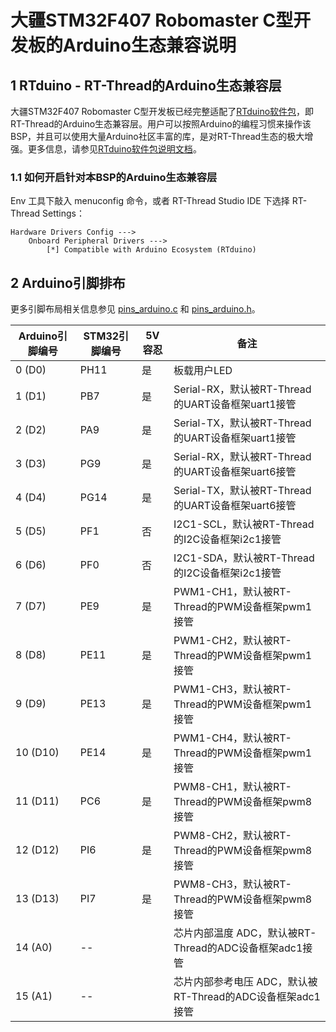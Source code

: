 # 大疆STM32F407 Robomaster C型开发板的Arduino生态兼容说明

## 1 RTduino - RT-Thread的Arduino生态兼容层

大疆STM32F407 Robomaster C型开发板已经完整适配了[RTduino软件包](https://github.com/RTduino/RTduino)，即RT-Thread的Arduino生态兼容层。用户可以按照Arduino的编程习惯来操作该BSP，并且可以使用大量Arduino社区丰富的库，是对RT-Thread生态的极大增强。更多信息，请参见[RTduino软件包说明文档](https://github.com/RTduino/RTduino)。

### 1.1 如何开启针对本BSP的Arduino生态兼容层

Env 工具下敲入 menuconfig 命令，或者 RT-Thread Studio IDE 下选择 RT-Thread Settings：

```Kconfig
Hardware Drivers Config --->
    Onboard Peripheral Drivers --->
        [*] Compatible with Arduino Ecosystem (RTduino)
```

## 2 Arduino引脚排布

更多引脚布局相关信息参见 [pins_arduino.c](pins_arduino.c) 和 [pins_arduino.h](pins_arduino.h)。

| Arduino引脚编号  | STM32引脚编号 | 5V容忍 | 备注  |
| ------------------- | --------- | ---- | ------------------------------------------------------------------------- |
| 0 (D0) | PH11 | 是 | 板载用户LED |
| 1 (D1) | PB7 | 是 | Serial-RX，默认被RT-Thread的UART设备框架uart1接管 |
| 2 (D2) | PA9 | 是 | Serial-TX，默认被RT-Thread的UART设备框架uart1接管 |
| 3 (D3) | PG9 | 是 | Serial-RX，默认被RT-Thread的UART设备框架uart6接管 |
| 4 (D4) | PG14 | 是 | Serial-TX，默认被RT-Thread的UART设备框架uart6接管 |
| 5 (D5) | PF1 | 否 | I2C1-SCL，默认被RT-Thread的I2C设备框架i2c1接管 |
| 6 (D6) | PF0 | 否 | I2C1-SDA，默认被RT-Thread的I2C设备框架i2c1接管 |
| 7 (D7) | PE9 | 是 | PWM1-CH1，默认被RT-Thread的PWM设备框架pwm1接管 |
| 8 (D8) | PE11 | 是 | PWM1-CH2，默认被RT-Thread的PWM设备框架pwm1接管 |
| 9 (D9) | PE13 | 是 | PWM1-CH3，默认被RT-Thread的PWM设备框架pwm1接管 |
| 10 (D10) | PE14 | 是 | PWM1-CH4，默认被RT-Thread的PWM设备框架pwm1接管 |
| 11 (D11) | PC6 | 是 | PWM8-CH1，默认被RT-Thread的PWM设备框架pwm8接管 |
| 12 (D12) | PI6 | 是 | PWM8-CH2，默认被RT-Thread的PWM设备框架pwm8接管 |
| 13 (D13) | PI7 | 是 | PWM8-CH3，默认被RT-Thread的PWM设备框架pwm8接管 |
| 14 (A0) | -- |  | 芯片内部温度 ADC，默认被RT-Thread的ADC设备框架adc1接管 |
| 15 (A1) | -- |  | 芯片内部参考电压 ADC，默认被RT-Thread的ADC设备框架adc1接管 |

